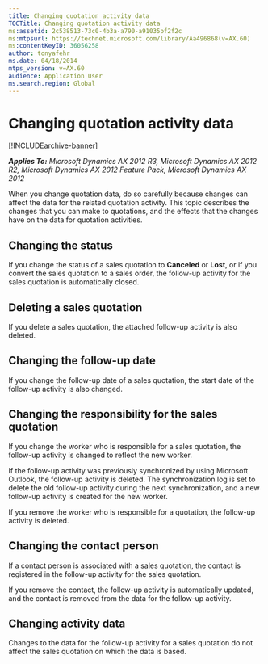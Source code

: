 ```yaml
---
title: Changing quotation activity data
TOCTitle: Changing quotation activity data
ms:assetid: 2c538513-73c0-4b3a-a790-a91035bf2f2c
ms:mtpsurl: https://technet.microsoft.com/library/Aa496868(v=AX.60)
ms:contentKeyID: 36056258
author: tonyafehr
ms.date: 04/18/2014
mtps_version: v=AX.60
audience: Application User
ms.search.region: Global
---
```


# Changing quotation activity data 


[!INCLUDE[archive-banner](includes/archive-banner.md)]


_**Applies To:** Microsoft Dynamics AX 2012 R3, Microsoft Dynamics AX 2012 R2, Microsoft Dynamics AX 2012 Feature Pack, Microsoft Dynamics AX 2012_

When you change quotation data, do so carefully because changes can affect the data for the related quotation activity. This topic describes the changes that you can make to quotations, and the effects that the changes have on the data for quotation activities.

## Changing the status

If you change the status of a sales quotation to **Canceled** or **Lost**, or if you convert the sales quotation to a sales order, the follow-up activity for the sales quotation is automatically closed.

## Deleting a sales quotation

If you delete a sales quotation, the attached follow-up activity is also deleted.

## Changing the follow-up date

If you change the follow-up date of a sales quotation, the start date of the follow-up activity is also changed.

## Changing the responsibility for the sales quotation

If you change the worker who is responsible for a sales quotation, the follow-up activity is changed to reflect the new worker.

If the follow-up activity was previously synchronized by using Microsoft Outlook, the follow-up activity is deleted. The synchronization log is set to delete the old follow-up activity during the next synchronization, and a new follow-up activity is created for the new worker.

If you remove the worker who is responsible for a quotation, the follow-up activity is deleted.

## Changing the contact person

If a contact person is associated with a sales quotation, the contact is registered in the follow-up activity for the sales quotation.

If you remove the contact, the follow-up activity is automatically updated, and the contact is removed from the data for the follow-up activity.

## Changing activity data

Changes to the data for the follow-up activity for a sales quotation do not affect the sales quotation on which the data is based.

  


